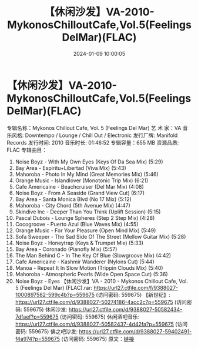 ﻿---
title: 【休闲沙发】VA-2010-MykonosChilloutCafe,Vol.5(FeelingsDelMar)(FLAC)
date: 2024-01-09 10:00:05
categories: 古典音乐、新世纪、纯音雅乐
tags: 纯音雅乐
---
# 【休闲沙发】VA-2010-MykonosChilloutCafe,Vol.5(FeelingsDelMar)(FLAC)

专辑名称：Mykonos Chillout Cafe, Vol. 5
(Feelings Del Mar)
艺 术 家：VA
音乐风格: Downtempo / Lounge / Chill Out / Electronic
发行厂牌: Manifold Records
发行时间: 2010
音乐时长: 01:46:52
专辑容量：655 MB
资源品质: FLAC
专辑曲目：
01. Noise Boyz - With My Own Eyes (Keys Of Da Sea Mix)
(5:29)
02. Bay Area - Espiritu+Libertad (Viva Mix) (5:43)
03. Mahoroba - Photo In My Mind (Great Memories Mix) (5:46)
04. Orange Music - Islandlover (Monotonic Trip Mix) (6:21)
05. Cafe Americaine - Beachcruiser (Del Mar Mix) (4:08)
06. Noise Boyz - From A Seaside (Grand View Cut) (6:17)
07. Bay Area - Santa Monica Blvd (No 17 Mix) (5:12)
08. Mahoroba - City Chord (5th Avenue Mix) (4:47)
09. Skindive Inc - Deeper Than You Think (Uplift Session)
(5:15)
10. Pascal Dubois - Lounge Spheres (Step 2 Step Mix) (4:28)
11. Cocogroove - Puerto Azul (Blue Waves Mix) (4:55)
12. Orange Music - For Your Pleasure (Open Mind Mix) (5:49)
13. Sofa Sweeper - The Sad Side Of The Street (Mellow Guitar
Mix) (5:28)
14. Noise Boyz - Honeytrap (Keys & Trumpet Mix) (5:33)
15. Bay Area - Coronado (Pianofly Mix) (5:57)
16. The Man Behind C - In The Key Of Blue (Slowgroove Mix)
(4:42)
17. Cafe Americaine - Kashmir Wanderer (Nylons Cut) (5:44)
18. Manoa - Repeat It In Slow Motion (Trippin Clouds Mix)
(5:40)
19. Mahoroba - Atmospheric Pearls (Wide Open Space Cut)
(5:36)
20. Noise Boyz - Eyes
【休闲沙发】VA - 2010 - Mykonos Chillout Cafe, Vol. 5 (Feelings Del
Mar) (FLAC).rar: https://url27.ctfile.com/f/9388027-1000897582-599c4b?p=559675
(访问密码: 559675)
【新世纪】: https://url27.ctfile.com/d/9388027-50274186-4acc2c?p=559675
(访问密码: 559675)
休闲沙发: https://url27.ctfile.com/d/9388027-50582434-7dfaef?p=559675
(访问密码: 559675)
休闲酒吧音乐: https://url27.ctfile.com/d/9388027-50582437-4d42fa?p=559675
(访问密码: 559675)
佛之吧沙发: https://url27.ctfile.com/d/9388027-59402491-f4a974?p=559675
(访问密码: 559675)
原文：[链接](https://blog.sina.com.cn/s/blog_1647c7e7601031457.html)